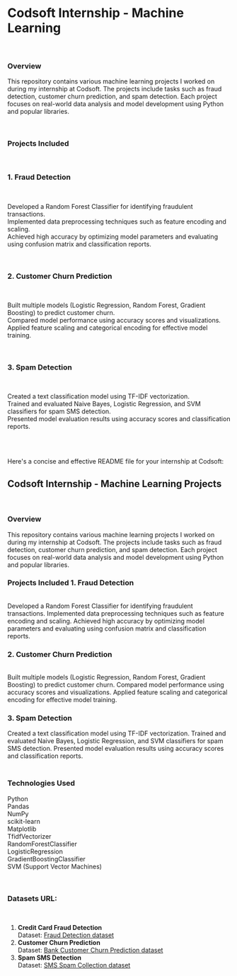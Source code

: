 <h1>Codsoft Internship - Machine Learning</h1>
<br>
<h3>Overview</h3>
<p>
This repository contains various machine learning projects I worked on during my internship at Codsoft. The projects include tasks such as fraud detection, customer churn prediction, and spam detection. Each project focuses on real-world data analysis and model development using Python and popular libraries.
</p>
  <br>
<h3>
Projects Included </h3>
<br>
<h3>1. Fraud Detection </h3><br><p>
Developed a Random Forest Classifier for identifying fraudulent transactions.<br>
Implemented data preprocessing techniques such as feature encoding and scaling.<br>
Achieved high accuracy by optimizing model parameters and evaluating using confusion matrix and classification reports.
</p>
<br><h3>
2. Customer Churn Prediction</h3><br>
<p>
Built multiple models (Logistic Regression, Random Forest, Gradient Boosting) to predict customer churn.<br>
Compared model performance using accuracy scores and visualizations.<br>
Applied feature scaling and categorical encoding for effective model training.
</p>
<br><h3>
3. Spam Detection</h3><br><p>
Created a text classification model using TF-IDF vectorization.<br>
Trained and evaluated Naive Bayes, Logistic Regression, and SVM classifiers for spam SMS detection.<br>
Presented model evaluation results using accuracy scores and classification reports.
</p><br>
<br>

Here's a concise and effective README file for your internship at Codsoft:
<br>
<h2>
Codsoft Internship - Machine Learning Projects</h2>
<br>
<h3>Overview</h3><p>
This repository contains various machine learning projects I worked on during my internship at Codsoft. The projects include tasks such as fraud detection, customer churn prediction, and spam detection. Each project focuses on real-world data analysis and model development using Python and popular libraries.</p>
<h3>
Projects Included
1. Fraud Detection</h3><br>
Developed a Random Forest Classifier for identifying fraudulent transactions.
Implemented data preprocessing techniques such as feature encoding and scaling.
Achieved high accuracy by optimizing model parameters and evaluating using confusion matrix and classification reports.
<h3>
2. Customer Churn Prediction</h3><br>
Built multiple models (Logistic Regression, Random Forest, Gradient Boosting) to predict customer churn.
Compared model performance using accuracy scores and visualizations.
Applied feature scaling and categorical encoding for effective model training.
<h3>
3. Spam Detection</h3>
Created a text classification model using TF-IDF vectorization.
Trained and evaluated Naive Bayes, Logistic Regression, and SVM classifiers for spam SMS detection.
Presented model evaluation results using accuracy scores and classification reports.
<br>
<h3>
 <p><br>
Technologies Used </h3>
Python<br>
Pandas<br>
NumPy<br>
scikit-learn<br>
Matplotlib<br>
TfidfVectorizer<br>
RandomForestClassifier<br>
LogisticRegression<br>
GradientBoostingClassifier<br>
SVM (Support Vector Machines)<br></p>
<br>
<h3>Datasets URL:</h3><br>
<p>

  1. **Credit Card Fraud Detection**<br>
   Dataset: <a href="https://www.kaggle.com/datasets/kartik2112/fraud-detection">Fraud Detection dataset</a>
  2. **Customer Churn Prediction**<br>
   Dataset: <a href="https://www.kaggle.com/datasets/shantanudhakadd/bank-customer-churn-prediction">Bank Customer Churn Prediction dataset</a>
  3. **Spam SMS Detection**<br>
   Dataset: <a href="https://www.kaggle.com/datasets/uciml/sms-spam-collection-dataset">SMS Spam Collection dataset</a>
</p>
